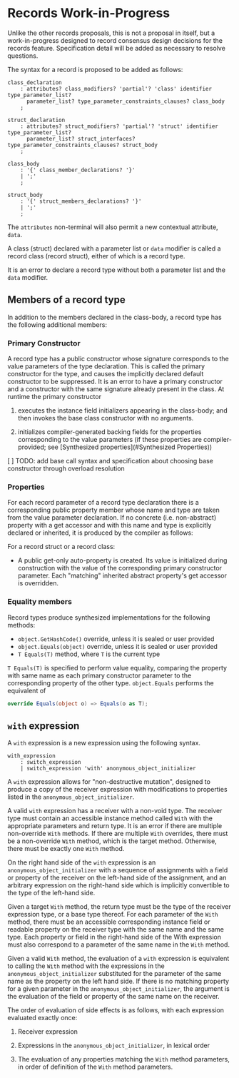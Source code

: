 # Records Work-in-Progress

Unlike the other records proposals, this is not a proposal in itself, but a work-in-progress designed to record consensus design
decisions for the records feature. Specification detail will be added as necessary to resolve questions.

The syntax for a record is proposed to be added as follows:

```antlr
class_declaration
    : attributes? class_modifiers? 'partial'? 'class' identifier type_parameter_list?
      parameter_list? type_parameter_constraints_clauses? class_body
    ;

struct_declaration
    : attributes? struct_modifiers? 'partial'? 'struct' identifier type_parameter_list?
      parameter_list? struct_interfaces? type_parameter_constraints_clauses? struct_body
    ;

class_body
    : '{' class_member_declarations? '}'
    | ';'
    ;

struct_body
    : '{' struct_members_declarations? '}'
    | ';'
    ;
```

The `attributes` non-terminal will also permit a new contextual attribute, `data`.

A class (struct) declared with a parameter list or `data` modifier is called a record class (record struct), either of which is a record type.

It is an error to declare a record type without both a parameter list and the `data` modifier.

## Members of a record type

In addition to the members declared in the class-body, a record type has the following additional members:

### Primary Constructor

A record type has a public constructor whose signature corresponds to the value parameters of the
type declaration. This is called the primary constructor for the type, and causes the implicitly
declared default constructor to be suppressed. It is an error to have a primary constructor and
a constructor with the same signature already present in the class.
At runtime the primary constructor 

1. executes the instance field initializers appearing in the class-body; and then
    invokes the base class constructor with no arguments.

1. initializes compiler-generated backing fields for the properties corresponding to the value parameters (if these properties are compiler-provided; see [Synthesized properties](#Synthesized Properties))


[ ] TODO: add base call syntax and specification about choosing base constructor through overload resolution

### Properties

For each record parameter of a record type declaration there is a corresponding public property member whose name and type are taken from the value parameter declaration. If no concrete (i.e. non-abstract) property with a get accessor and with this name and type is explicitly declared or inherited, it is produced by the compiler as follows:

For a record struct or a record class:

* A public get-only auto-property is created. Its value is initialized during construction with the value of the corresponding primary constructor parameter. Each "matching" inherited abstract property's get accessor is overridden.

### Equality members

Record types produce synthesized implementations for the following methods:

* `object.GetHashCode()` override, unless it is sealed or user provided
* `object.Equals(object)` override, unless it is sealed or user provided
* `T Equals(T)` method, where `T` is the current type

`T Equals(T)` is specified to perform value equality, comparing the property with same name as
each primary constructor parameter to the corresponding property of the other type.
`object.Equals` performs the equivalent of

```C#
override Equals(object o) => Equals(o as T);
```

## `with` expression

A `with` expression is a new expression using the following syntax.

```antlr
with_expression
    : switch_expression
    | switch_expression 'with' anonymous_object_initializer
```

A `with` expression allows for "non-destructive mutation", designed to
produce a copy of the receiver expression with modifications to properties
listed in the `anonymous_object_initializer`.

A valid `with` expression has a receiver with a non-void type. The receiver type must contain an accessible instance method called `With` with
the appropriate parameters and return type. It is an error if there are multiple non-override `With` methods. If there are multiple `With` overrides,
there must be a non-override `With` method, which is the target method. Otherwise, there must be exactly one `With` method.

On the right hand side of the `with` expression is an `anonymous_object_initializer` with a
sequence of assignments with a field or property of the receiver on the left-hand side of the
assignment, and an arbitrary expression on the right-hand side which is implicitly convertible to the type
of the left-hand side.

Given a target `With` method, the return type must be the type of the receiver expression type, or a base type thereof. For each parameter of
the `With` method, there must be an accessible corresponding instance field or readable property on the
receiver type with the same name and the same type. Each property or field in the right-hand side of the With
expression must also correspond to a parameter of the same name in the `With` method.

Given a valid `With` method, the evaluation of a `with` expression is equivalent to calling the `With` method with the expressions in the
`anonymous_object_initializer` substituted for the parameter of the same
name as the property on the left hand side. If there is no matching property
for a given parameter in the `anonymous_object_initializer`, the argument
is the evaluation of the field or property of the same name on the receiver.

The order of evaluation of side effects is as follows, with each expression
evaluated exactly once:

1. Receiver expression

2. Expressions in the `anonymous_object_initializer`, in lexical order

3. The evaluation of any properties matching the `With` method parameters,
in order of definition of the `With` method parameters.